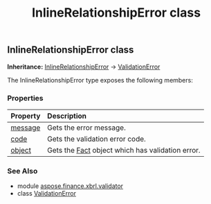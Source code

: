 ﻿---
title: InlineRelationshipError class
second_title: Aspose.Finance for Python via .NET API References
description: 
type: docs
weight: 50
url: /python-net/aspose.finance.xbrl.validator/inlinerelationshiperror/
is_root: false
---

## InlineRelationshipError class



**Inheritance:** [InlineRelationshipError](/finance/python-net/aspose.finance.xbrl.validator/inlinerelationshiperror) → 
[ValidationError](/finance/python-net/aspose.finance.xbrl.validator/validationerror)



The InlineRelationshipError type exposes the following members:

### Properties
| Property | Description |
| :- | :- |
| [message](/finance/python-net/aspose.finance.xbrl.validator/inlinerelationshiperror/message) | Gets the error message. |
| [code](/finance/python-net/aspose.finance.xbrl.validator/inlinerelationshiperror/code) | Gets the validation error code. |
| [object](/finance/python-net/aspose.finance.xbrl.validator/inlinerelationshiperror/object) | Gets the [Fact](/finance/python-net/aspose.finance.xbrl/fact) object which has validation error. |


### See Also

* module [aspose.finance.xbrl.validator](../)
* class [ValidationError](/finance/python-net/aspose.finance.xbrl.validator/validationerror)
